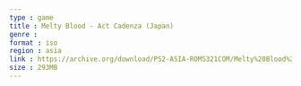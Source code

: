 ```yaml
---
type : game
title : Melty Blood - Act Cadenza (Japan)
genre : 
format : iso
region : asia
link : https://archive.org/download/PS2-ASIA-ROMS321COM/Melty%20Blood%20-%20Act%20Cadenza%20%28Japan%29.7z
size : 293MB
---
```

